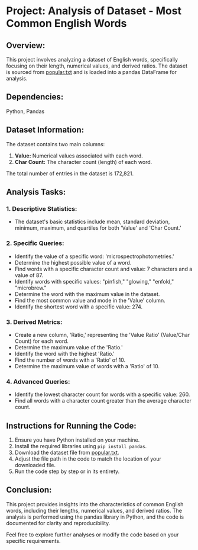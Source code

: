 # Project: Analysis of Dataset - Most Common English Words

## Overview:

This project involves analyzing a dataset of English words, specifically focusing on their length, numerical values, and derived ratios. The dataset is sourced from [popular.txt](https://github.com/dolph/dictionary/blob/master/popular.txt) and is loaded into a pandas DataFrame for analysis.

## Dependencies:
Python, Pandas

## Dataset Information:

The dataset contains two main columns:
1. **Value:** Numerical values associated with each word.
2. **Char Count:** The character count (length) of each word.

The total number of entries in the dataset is 172,821.

## Analysis Tasks:

### 1. Descriptive Statistics:

- The dataset's basic statistics include mean, standard deviation, minimum, maximum, and quartiles for both 'Value' and 'Char Count.'

### 2. Specific Queries:

- Identify the value of a specific word: 'microspectrophotometries.'
- Determine the highest possible value of a word.
- Find words with a specific character count and value: 7 characters and a value of 87.
- Identify words with specific values: "pinfish," "glowing," "enfold," "microbrew."
- Determine the word with the maximum value in the dataset.
- Find the most common value and mode in the 'Value' column.
- Identify the shortest word with a specific value: 274.

### 3. Derived Metrics:

- Create a new column, 'Ratio,' representing the 'Value Ratio' (Value/Char Count) for each word.
- Determine the maximum value of the 'Ratio.'
- Identify the word with the highest 'Ratio.'
- Find the number of words with a 'Ratio' of 10.
- Determine the maximum value of words with a 'Ratio' of 10.

### 4. Advanced Queries:

- Identify the lowest character count for words with a specific value: 260.
- Find all words with a character count greater than the average character count.

## Instructions for Running the Code:

1. Ensure you have Python installed on your machine.
2. Install the required libraries using `pip install pandas`.
3. Download the dataset file from [popular.txt](https://github.com/dolph/dictionary/blob/master/popular.txt).
4. Adjust the file path in the code to match the location of your downloaded file.
5. Run the code step by step or in its entirety.

## Conclusion:

This project provides insights into the characteristics of common English words, including their lengths, numerical values, and derived ratios. The analysis is performed using the pandas library in Python, and the code is documented for clarity and reproducibility.

Feel free to explore further analyses or modify the code based on your specific requirements.
